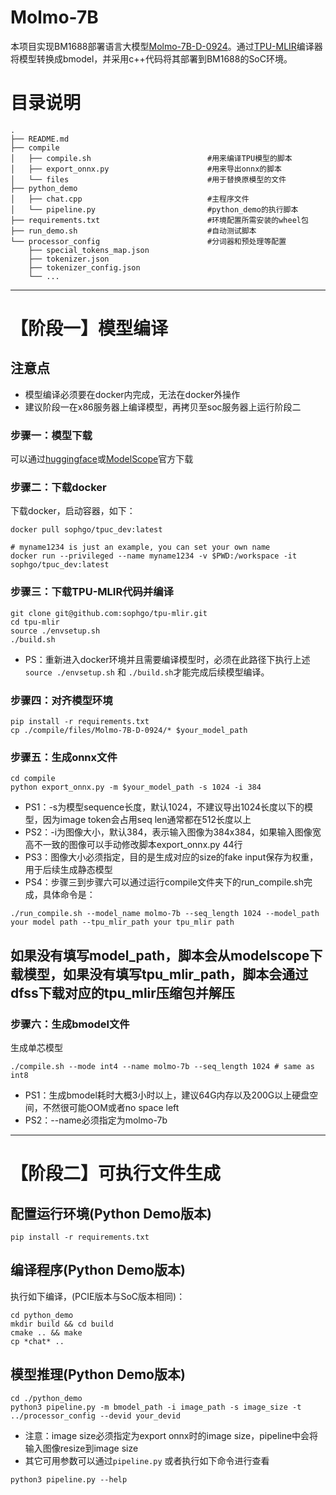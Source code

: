 # Molmo-7B

本项目实现BM1688部署语言大模型[Molmo-7B-D-0924](https://huggingface.co/allenai/Molmo-7B-D-0924)。通过[TPU-MLIR](https://github.com/sophgo/tpu-mlir)编译器将模型转换成bmodel，并采用c++代码将其部署到BM1688的SoC环境。

# 目录说明
```
.
├── README.md
├── compile
│   ├── compile.sh                          #用来编译TPU模型的脚本
│   ├── export_onnx.py                      #用来导出onnx的脚本
│   └── files                               #用于替换原模型的文件
├── python_demo
│   ├── chat.cpp                            #主程序文件
│   └── pipeline.py                         #python_demo的执行脚本
├── requirements.txt                        #环境配置所需安装的wheel包
├── run_demo.sh                             #自动测试脚本
└── processor_config                        #分词器和预处理等配置
    ├── special_tokens_map.json
    ├── tokenizer.json
    ├── tokenizer_config.json
    └── ...
```
----------------------------



# 【阶段一】模型编译

## 注意点
* 模型编译必须要在docker内完成，无法在docker外操作
* 建议阶段一在x86服务器上编译模型，再拷贝至soc服务器上运行阶段二

### 步骤一：模型下载
可以通过[huggingface](https://huggingface.co/allenai/Molmo-7B-D-0924)或[ModelScope](https://modelscope.cn/models/LLM-Research/Molmo-7B-D-0924/)官方下载




### 步骤二：下载docker

下载docker，启动容器，如下：

``` shell
docker pull sophgo/tpuc_dev:latest

# myname1234 is just an example, you can set your own name
docker run --privileged --name myname1234 -v $PWD:/workspace -it sophgo/tpuc_dev:latest
```

### 步骤三：下载TPU-MLIR代码并编译

``` shell
git clone git@github.com:sophgo/tpu-mlir.git
cd tpu-mlir
source ./envsetup.sh
./build.sh
```
* PS：重新进入docker环境并且需要编译模型时，必须在此路径下执行上述`source ./envsetup.sh` 和 `./build.sh`才能完成后续模型编译。

### 步骤四：对齐模型环境

``` shell
pip install -r requirements.txt
cp ./compile/files/Molmo-7B-D-0924/* $your_model_path
```

### 步骤五：生成onnx文件

``` shell
cd compile
python export_onnx.py -m $your_model_path -s 1024 -i 384
```

* PS1：-s为模型sequence长度，默认1024，不建议导出1024长度以下的模型，因为image token会占用seq len通常都在512长度以上
* PS2：-i为图像大小，默认384，表示输入图像为384x384，如果输入图像宽高不一致的图像可以手动修改脚本export_onnx.py 44行
* PS3：图像大小必须指定，目的是生成对应的size的fake input保存为权重，用于后续生成静态模型
* PS4：步骤三到步骤六可以通过运行compile文件夹下的run_compile.sh完成，具体命令是：
``` shell
./run_compile.sh --model_name molmo-7b --seq_length 1024 --model_path your model path --tpu_mlir_path your tpu_mlir path
```
如果没有填写model_path，脚本会从modelscope下载模型，如果没有填写tpu_mlir_path，脚本会通过dfss下载对应的tpu_mlir压缩包并解压
----------------------------
### 步骤六：生成bmodel文件

生成单芯模型

``` shell
./compile.sh --mode int4 --name molmo-7b --seq_length 1024 # same as int8
```
* PS1：生成bmodel耗时大概3小时以上，建议64G内存以及200G以上硬盘空间，不然很可能OOM或者no space left
* PS2：--name必须指定为molmo-7b
----------------------------

# 【阶段二】可执行文件生成

## 配置运行环境(Python Demo版本)
```shell
pip install -r requirements.txt
```

## 编译程序(Python Demo版本)
执行如下编译，(PCIE版本与SoC版本相同)：

```shell
cd python_demo
mkdir build && cd build
cmake .. && make
cp *chat* ..
```

## 模型推理(Python Demo版本)
```shell
cd ./python_demo
python3 pipeline.py -m bmodel_path -i image_path -s image_size -t ../processor_config --devid your_devid
```
* 注意：image size必须指定为export onnx时的image size，pipeline中会将输入图像resize到image size
* 其它可用参数可以通过`pipeline.py` 或者执行如下命令进行查看 
```shell
python3 pipeline.py --help
```
